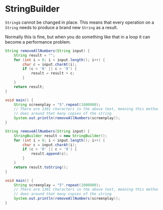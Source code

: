# StringBuilder

`String`s cannot be changed in place. This means that every operation
on a `String` needs to produce a brand new `String` as a result.

Normally this is fine, but when you do something like that in a loop
it can become a performance problem.

```java
String removeAllNumbers(String input) {
    String result = "";
    for (int i = 0; i < input.length(); i++) {
        char c = input.charAt(i);
        if (c < '0' || c > '9') {
            result = result + c;
        }
    }
    return result;
}

void main() {
    String screenplay = "5".repeat(1000000);
    // There are 1301 characters in the above text, meaning this method
    // does around that many copies of the string
    System.out.println(removeAllNumbers(screenplay));
}
```

```java
String removeAllNumbers(String input) {
    StringBuilder result = new StringBuilder();
    for (int i = 0; i < input.length(); i++) {
        char c = input.charAt(i);
        if (c < '0' || c > '9') {
            result.append(c);
        }
    }
    return result.toString();
}

void main() {
    String screenplay = "5".repeat(1000000);
    // There are 1301 characters in the above text, meaning this method
    // does around that many copies of the string
    System.out.println(removeAllNumbers(screenplay));
}
```